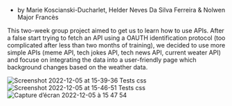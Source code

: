 - by Marie Koscianski-Ducharlet, Helder Neves Da Silva Ferreira & Nolwen Major Francès

This two-week group project aimed to get us to learn how to use APIs.
After a false start trying to fetch an API using a OAUTH identification protocol (too complicated after less than two months of training), we decided to use more simple APIs (meme API, tech jokes API, tech news API, current weater API) and focuse on integrating the data into a user-friendly page which background changes based on the weather data.


![Screenshot 2022-12-05 at 15-39-36 Tests css](https://user-images.githubusercontent.com/115166022/205665291-dc774455-3935-4c9d-b52e-f6adbd1a1522.png)
![Screenshot 2022-12-05 at 15-46-51 Tests css](https://user-images.githubusercontent.com/115166022/205666354-f54649de-b11a-4802-97a5-0350f173bfd5.png)
![Capture d’écran 2022-12-05 à 15 47 54](https://user-images.githubusercontent.com/115166022/205666421-4c09987d-23ba-4b19-8c35-cee3d9f0ee92.png)
